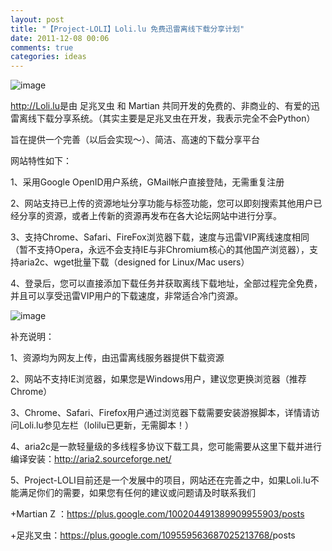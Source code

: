 ```yaml
---
layout: post
title: "【Project-LOLI】Loli.lu 免费迅雷离线下载分享计划"
date: 2011-12-08 00:06
comments: true
categories: ideas
---
```


![image](http://i.imgur.com/WBRYk.png)

<http://Loli.lu>是由 足兆叉虫 和 Martian 共同开发的免费的、非商业的、有爱的迅雷离线下载分享系统。（其实主要是足兆叉虫在开发，我表示完全不会Python）

旨在提供一个完善（以后会实现～）、简洁、高速的下载分享平台

<!-- more -->

网站特性如下：

1、采用Google OpenID用户系统，GMail帐户直接登陆，无需重复注册

2、网站支持已上传的资源地址分享功能与标签功能，您可以即刻搜索其他用户已经分享的资源，或者上传新的资源再发布在各大论坛网站中进行分享。

3、支持Chrome、Safari、FireFox浏览器下载，速度与迅雷VIP离线速度相同（暂不支持Opera，永远不会支持IE与非Chromium核心的其他国产浏览器），支持aria2c、wget批量下载（designed for Linux/Mac users）

4、登录后，您可以直接添加下载任务并获取离线下载地址，全部过程完全免费，并且可以享受迅雷VIP用户的下载速度，非常适合冷门资源。


![image](http://i.imgur.com/GYJDR.png)
 

补充说明：

1、资源均为网友上传，由迅雷离线服务器提供下载资源

2、网站不支持IE浏览器，如果您是Windows用户，建议您更换浏览器（推荐Chrome）

3、Chrome、Safari、Firefox用户通过浏览器下载需要安装游猴脚本，详情请访问Loli.lu参见左栏（lolilu已更新，无需脚本！）

4、aria2c是一款轻量级的多线程多协议下载工具，您可能需要从这里下载并进行编译安装：<http://aria2.sourceforge.net/>

5、Project-LOLI目前还是一个发展中的项目，网站还在完善之中，如果Loli.lu不能满足你们的需要，如果您有任何的建议或问题请及时联系我们

+Martian Z ：<https://plus.google.com/100204491389909955903/posts>

+足兆叉虫：<https://plus.google.com/109559563687025213768/>posts